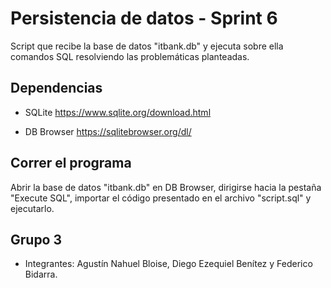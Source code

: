 # Persistencia de datos - Sprint 6

Script que recibe la base de datos "itbank.db" y ejecuta sobre ella comandos SQL resolviendo las problemáticas planteadas.

## Dependencias

* SQLite  https://www.sqlite.org/download.html

* DB Browser  https://sqlitebrowser.org/dl/

## Correr el programa

Abrir la base de datos "itbank.db" en DB Browser, dirigirse hacia la pestaña "Execute SQL", importar el código presentado en el archivo "script.sql" y ejecutarlo.

## Grupo 3

* Integrantes: Agustín Nahuel Bloise, Diego Ezequiel Benítez y Federico Bidarra.
